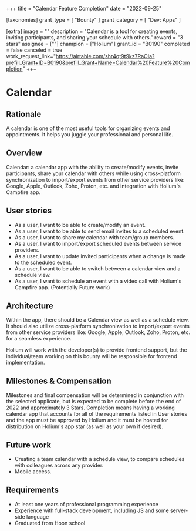 +++
title = "Calendar Feature Completion"
date = "2022-09-25"

[taxonomies]
grant_type = [ "Bounty" ]
grant_category = [ "Dev: Apps" ]

[extra]
image = ""
description = "Calendar is a tool for creating events, inviting participants, and sharing your schedule with others."
reward = "3 stars"
assignee = [""]
champion = ["Holium"]
grant_id = "B0190"
completed = false
canceled = true
work_request_link="https://airtable.com/shr4qt9t9kz7RaOIa?prefill_Grant+ID=B0190&prefill_Grant+Name=Calendar%20Feature%20Completion"
+++

# Calendar

## Rationale
A calendar is one of the most useful tools for organizing events and appointments. It helps you juggle your professional and personal life. 

## Overview
Calendar: a calendar app with the ability to create/modify events, invite participants, share your calendar with others while using cross-platform synchronization to import/export events from other service providers like: Google, Apple, Outlook, Zoho, Proton, etc. and integration with Holium's Campfire app.  

## User stories
- As a user, I want to be able to create/modify an event.
- As a user, I want to be able to send email invites to a scheduled event. 
- As a user, I want to share my calendar with team/group members.
- As a user, I want to import/export scheduled events between service providers.
- As a user, I want to update invited participants when a change is made to the scheduled event.
- As a user, I want to be able to switch between a calendar view and a schedule view.
- As a user, I want to schedule an event with a video call with Holium's Campfire app. (Potentially Future work)

## Architecture
Within the app, there should be a Calendar view as well as a schedule view. It should also utilize cross-platform synchronization to import/export events from other service providers like: Google, Apple, Outlook, Zoho, Proton, etc. for a seamless experience. 

Holium will work with the developer(s) to provide frontend support, but the individual/team working on this bounty will be responsible for frontend implementation.

## Milestones & Compensation
Milestones and final compensation will be determined in conjunction with the selected applicate, but is expected to be complete before the end of 2022 and approximately 3 Stars. Completion means having a working calendar app that accounts for all of the requirements listed in User stories and the app must be approved by Holium and it must be hosted for distribution on Holium's app star (as well as your own if desired).

## Future work
- Creating a team calendar with a schedule view, to compare schedules with colleagues across any provider.
- Mobile access.

## Requirements
- At least one years of professional programming experience
- Experience with full-stack development, including JS and some server-side language
- Graduated from Hoon school
